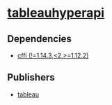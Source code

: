 # [tableauhyperapi](https://pypi.org/project/tableauhyperapi)

## Dependencies
- [cffi (!=1.14.3,<2,>=1.12.2)](packages/c/cffi.md)



## Publishers
- [tableau](https://pypi.org/user/tableau)

